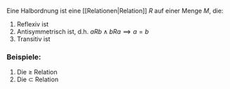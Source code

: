 Eine Halbordnung ist eine [[Relationen|Relation]] $R$ auf einer Menge $M$, die:
1. Reflexiv ist
2. Antisymmetrisch ist, d.h. $a R b \land b R a \implies a = b$ 
3. Transitiv ist

### Beispiele:
1. Die $\ge$ Relation
2. Die $\subset$ Relation
